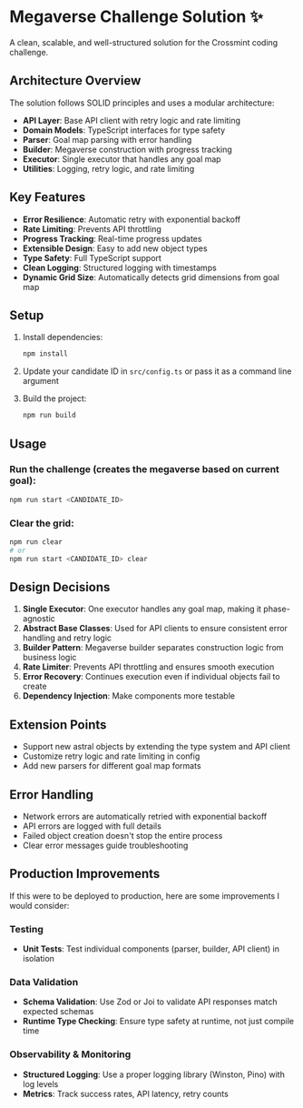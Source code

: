 # Megaverse Challenge Solution ✨

A clean, scalable, and well-structured solution for the Crossmint coding challenge.

## Architecture Overview

The solution follows SOLID principles and uses a modular architecture:

- **API Layer**: Base API client with retry logic and rate limiting
- **Domain Models**: TypeScript interfaces for type safety
- **Parser**: Goal map parsing with error handling
- **Builder**: Megaverse construction with progress tracking
- **Executor**: Single executor that handles any goal map
- **Utilities**: Logging, retry logic, and rate limiting

## Key Features

- **Error Resilience**: Automatic retry with exponential backoff
- **Rate Limiting**: Prevents API throttling
- **Progress Tracking**: Real-time progress updates
- **Extensible Design**: Easy to add new object types
- **Type Safety**: Full TypeScript support
- **Clean Logging**: Structured logging with timestamps
- **Dynamic Grid Size**: Automatically detects grid dimensions from goal map

## Setup

1. Install dependencies:
   ```bash
   npm install
   ```

2. Update your candidate ID in `src/config.ts` or pass it as a command line argument

3. Build the project:
   ```bash
   npm run build
   ```

## Usage

### Run the challenge (creates the megaverse based on current goal):
```bash
npm run start <CANDIDATE_ID>
```

### Clear the grid:
```bash
npm run clear
# or
npm run start <CANDIDATE_ID> clear
```

## Design Decisions

1. **Single Executor**: One executor handles any goal map, making it phase-agnostic
2. **Abstract Base Classes**: Used for API clients to ensure consistent error handling and retry logic
3. **Builder Pattern**: Megaverse builder separates construction logic from business logic
4. **Rate Limiter**: Prevents API throttling and ensures smooth execution
5. **Error Recovery**: Continues execution even if individual objects fail to create
6. **Dependency Injection**: Make components more testable

## Extension Points

- Support new astral objects by extending the type system and API client
- Customize retry logic and rate limiting in config
- Add new parsers for different goal map formats

## Error Handling

- Network errors are automatically retried with exponential backoff
- API errors are logged with full details
- Failed object creation doesn't stop the entire process
- Clear error messages guide troubleshooting

## Production Improvements

If this were to be deployed to production, here are some improvements I would consider:

### Testing
- **Unit Tests**: Test individual components (parser, builder, API client) in isolation

### Data Validation
- **Schema Validation**: Use Zod or Joi to validate API responses match expected schemas
- **Runtime Type Checking**: Ensure type safety at runtime, not just compile time

### Observability & Monitoring
- **Structured Logging**: Use a proper logging library (Winston, Pino) with log levels
- **Metrics**: Track success rates, API latency, retry counts